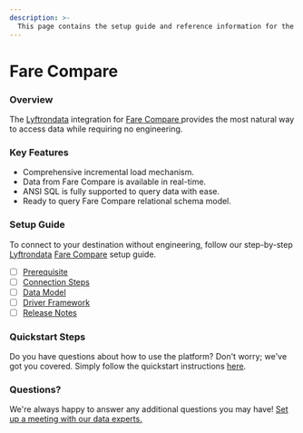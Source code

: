 ```yaml
---
description: >-
  This page contains the setup guide and reference information for the Fare Compare source connector.
---
```


# Fare Compare

### Overview

The [Lyftrondata](https://www.lyftrondata.com/) integration for [Fare Compare](https://www.lyftrondata.com/integration/fare-compare/)[ ](https://www.lyftrondata.com/integration/fare-compare/)provides the most natural way to access data while requiring no engineering.

### Key Features

* Comprehensive incremental load mechanism.
* Data from Fare Compare is available in real-time.&#x20;
* ANSI SQL is fully supported to query data with ease.
* Ready to query Fare Compare relational schema model.

### Setup Guide

To connect to your destination without engineering, follow our step-by-step [Lyftrondata](https://www.lyftrondata.com/)  [Fare Compare](https://www.lyftrondata.com/integration/fare-compare/) setup guide.

* [ ] [Prerequisite](../../marketing-analytics/fare-compare/prerequisite.md)
* [ ] [Connection Steps](../../marketing-analytics/fare-compare/connection-steps.md)
* [ ] [Data Model](../../marketing-analytics/fare-compare/data-model/)
* [ ] [Driver Framework](../../marketing-analytics/fare-compare/driver-framework/)
* [ ] [Release Notes](../../marketing-analytics/fare-compare/release-notes.md)

### Quickstart Steps

Do you have questions about how to use the platform? Don't worry; we've got you covered. Simply follow the quickstart instructions [here](../../../quickstart-steps.md).

### Questions? <a href="#questions" id="questions"></a>

We're always happy to answer any additional questions you may have! [Set up a meeting with our data experts.](https://www.lyftrondata.com/book-a-meeting/)


